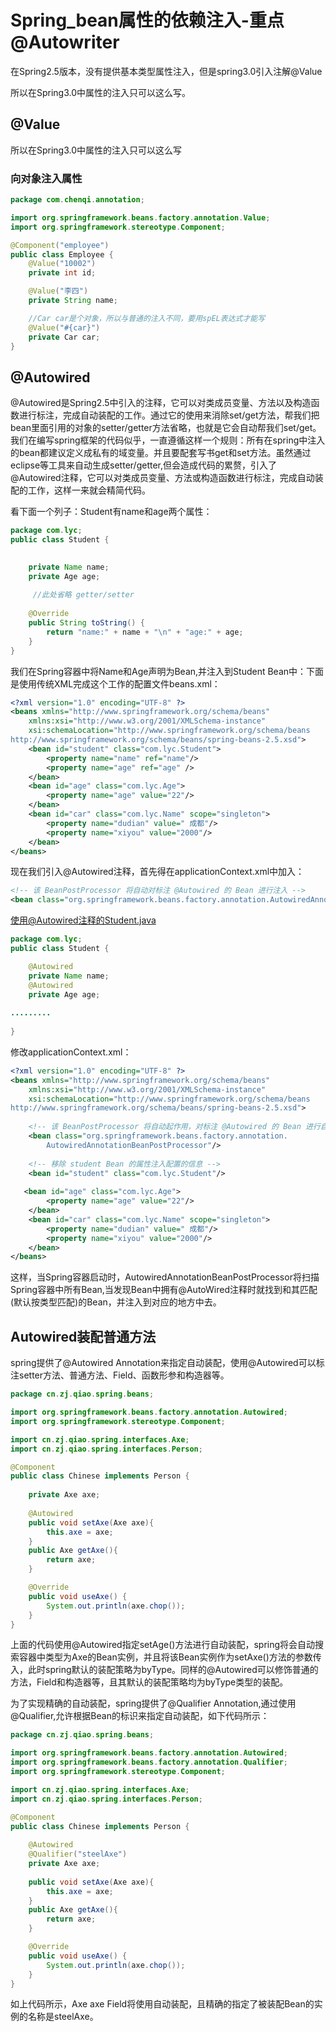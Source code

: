 # Spring_bean属性的依赖注入-重点@Autowriter

在Spring2.5版本，没有提供基本类型属性注入，但是spring3.0引入注解@Value

所以在Spring3.0中属性的注入只可以这么写。  

## @Value
所以在Spring3.0中属性的注入只可以这么写  

### 向对象注入属性

```java
package com.chenqi.annotation;

import org.springframework.beans.factory.annotation.Value;
import org.springframework.stereotype.Component;

@Component("employee")
public class Employee {
    @Value("10002")
    private int id;

    @Value("李四")
    private String name;

    //Car car是个对象，所以与普通的注入不同，要用spEL表达式才能写
    @Value("#{car}")
    private Car car;
}

```

## @Autowired
@Autowired是Spring2.5中引入的注释，它可以对类成员变量、方法以及构造函数进行标注，完成自动装配的工作。通过它的使用来消除set/get方法，帮我们把bean里面引用的对象的setter/getter方法省略，也就是它会自动帮我们set/get。我们在编写spring框架的代码似乎，一直遵循这样一个规则：所有在spring中注入的bean都建议定义成私有的域变量。并且要配套写书get和set方法。虽然通过eclipse等工具来自动生成setter/getter,但会造成代码的累赘，引入了@Autowired注释，它可以对类成员变量、方法或构造函数进行标注，完成自动装配的工作，这样一来就会精简代码。  

看下面一个列子：Student有name和age两个属性：  
```java
package com.lyc;
public class Student { 

 
    private Name name;  
    private Age age;  
 
     //此处省略 getter/setter    
 
    @Override 
    public String toString() {  
        return "name:" + name + "\n" + "age:" + age;  
    }  
}
```

我们在Spring容器中将Name和Age声明为Bean,并注入到Student Bean中：下面是使用传统XML完成这个工作的配置文件beans.xml：  
```xml
<?xml version="1.0" encoding="UTF-8" ?>  
<beans xmlns="http://www.springframework.org/schema/beans" 
    xmlns:xsi="http://www.w3.org/2001/XMLSchema-instance" 
    xsi:schemaLocation="http://www.springframework.org/schema/beans   
http://www.springframework.org/schema/beans/spring-beans-2.5.xsd">  
    <bean id="student" class="com.lyc.Student">  
        <property name="name" ref="name"/>  
        <property name="age" ref="age" />  
    </bean>  
    <bean id="age" class="com.lyc.Age">  
        <property name="age" value="22"/>  
    </bean>  
    <bean id="car" class="com.lyc.Name" scope="singleton">  
        <property name="dudian" value=" 成都"/>  
        <property name="xiyou" value="2000"/>  
    </bean>  
</beans>
```

现在我们引入@Autowired注释，首先得在applicationContext.xml中加入：  
```xml
<!-- 该 BeanPostProcessor 将自动对标注 @Autowired 的 Bean 进行注入 --> 
<bean class="org.springframework.beans.factory.annotation.AutowiredAnnotationBeanPostProcessor"/>
```

使用@Autowired注释的Student.java
```java
package com.lyc;
public class Student {  

    @Autowired
    private Name name;
    @Autowired 
    private Age age;  
 
.........
   
}
```

修改applicationContext.xml：  
```xml
<?xml version="1.0" encoding="UTF-8" ?>   
<beans xmlns="http://www.springframework.org/schema/beans"  
    xmlns:xsi="http://www.w3.org/2001/XMLSchema-instance"  
    xsi:schemaLocation="http://www.springframework.org/schema/beans    
http://www.springframework.org/schema/beans/spring-beans-2.5.xsd">   
 
    <!-- 该 BeanPostProcessor 将自动起作用，对标注 @Autowired 的 Bean 进行自动注入 -->   
    <bean class="org.springframework.beans.factory.annotation.   
        AutowiredAnnotationBeanPostProcessor"/>   
 
    <!-- 移除 student Bean 的属性注入配置的信息 -->   
    <bean id="student" class="com.lyc.Student"/>   
    
   <bean id="age" class="com.lyc.Age">  
        <property name="age" value="22"/>  
    </bean>  
    <bean id="car" class="com.lyc.Name" scope="singleton">  
        <property name="dudian" value=" 成都"/>  
        <property name="xiyou" value="2000"/>  
    </bean>  
</beans> 
```

这样，当Spring容器启动时，AutowiredAnnotationBeanPostProcessor将扫描Spring容器中所有Bean,当发现Bean中拥有@AutoWired注释时就找到和其匹配(默认按类型匹配)的Bean，并注入到对应的地方中去。  

## Autowired装配普通方法
spring提供了@Autowired Annotation来指定自动装配，使用@Autowired可以标注setter方法、普通方法、Field、函数形参和构造器等。  

```java
package cn.zj.qiao.spring.beans;

import org.springframework.beans.factory.annotation.Autowired;
import org.springframework.stereotype.Component;

import cn.zj.qiao.spring.interfaces.Axe;
import cn.zj.qiao.spring.interfaces.Person;

@Component
public class Chinese implements Person {
    
    private Axe axe;
    
    @Autowired
    public void setAxe(Axe axe){
        this.axe = axe;
    }
    public Axe getAxe(){
        return axe;
    }

    @Override
    public void useAxe() {
        System.out.println(axe.chop());
    }
}
```

上面的代码使用@Autowired指定setAge()方法进行自动装配，spring将会自动搜索容器中类型为Axe的Bean实例，并且将该Bean实例作为setAxe()方法的参数传入，此时spring默认的装配策略为byType。同样的@Autowired可以修饰普通的方法，Field和构造器等，且其默认的装配策略均为byType类型的装配。  

为了实现精确的自动装配，spring提供了@Qualifier Annotation,通过使用@Qualifier,允许根据Bean的标识来指定自动装配，如下代码所示：  
```java
package cn.zj.qiao.spring.beans;

import org.springframework.beans.factory.annotation.Autowired;
import org.springframework.beans.factory.annotation.Qualifier;
import org.springframework.stereotype.Component;

import cn.zj.qiao.spring.interfaces.Axe;
import cn.zj.qiao.spring.interfaces.Person;

@Component
public class Chinese implements Person {
    
    @Autowired
    @Qualifier("steelAxe")
    private Axe axe;
    
    public void setAxe(Axe axe){
        this.axe = axe;
    }
    public Axe getAxe(){
        return axe;
    }

    @Override
    public void useAxe() {
        System.out.println(axe.chop());
    }
}
```

如上代码所示，Axe axe Field将使用自动装配，且精确的指定了被装配Bean的实例的名称是steelAxe。